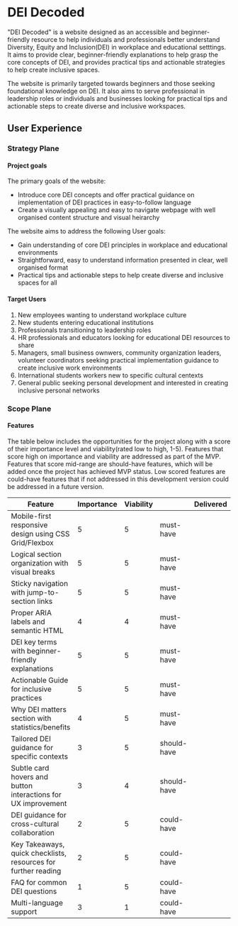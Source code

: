 # DEI Decoded

"DEI Decoded" is a website designed as an accessible and beginner-friendly resource to help individuals and professionals better understand Diversity, Equity and Inclusion(DEI) in workplace and educational setttings. It aims to provide clear, beginner-friendly explanations to help grasp the core concepts of DEI, and provides practical tips and actionable strategies to help create inclusive spaces. 

The website is primarily targeted towards beginners and those seeking foundational knowledge on DEI. 
It also aims to serve professional in leadership roles or individuals and businesses looking for practical tips and actionable steps to create diverse and inclusive workspaces.

## User Experience

### Strategy Plane

#### Project goals
The primary goals of the website:
- Introduce core DEI concepts and offer practical guidance on implementation of DEI practices in easy-to-follow language
- Create a visually appealing and easy to navigate webpage with well organised content structure and visual heirarchy

The website aims to address the following User goals:
- Gain understanding of core DEI principles in workplace and educational environments
- Straightforward, easy to understand information presented in clear, well organised format
- Practical tips and actionable steps to help create diverse and inclusive spaces for all 

#### Target Users
1. New employees wanting to understand workplace culture
2. New students entering educational institutions
3. Professionals transitioning to leadership roles
4. HR professionals and educators looking for educational DEI resources to share
5. Managers, small business ownwers, community organization leaders, volunteer coordinators seeking practical implementation guidance to create inclusive work environments
6. International students workers new to specific cultural centexts
7. General public seeking personal development and interested in creating inclusive personal networks

### Scope Plane

#### Features

The table below includes the opportunities for the project along with a score of their importance level and viability(rated low to high, 1-5). Features that score high on importance and viability are addressed as part of the MVP. Features that score mid-range are should-have features, which will be added once the project has achieved MVP status. Low scored features are could-have features that if not addressed in this development version could be addressed in a future version.

| Feature | Importance | Viability | | Delivered |
| --- | --- | --- | --- | --- |
| Mobile-first responsive design using CSS Grid/Flexbox | 5 | 5 | must-have |  |
| Logical section organization with visual breaks | 5 | 5 | must-have |  |
| Sticky navigation with jump-to-section links | 5 | 5 | must-have |  | 
| Proper ARIA labels and semantic HTML | 4 | 4 | must-have |  |
| DEI key terms with beginner-friendly explanations | 5 | 5 | must-have |  |
| Actionable Guide for inclusive practices | 5 | 5 | must-have | |
| Why DEI matters section with statistics/benefits | 4 | 5 | must-have |  |
| Tailored DEI guidance for specific contexts  | 3 | 5 | should-have |  |
| Subtle card hovers and button interactions for UX improvement | 3 | 4 | should-have |  |
| DEI guidance for cross-cultural collaboration  | 2 | 5 | could-have |  |
| Key Takeaways, quick checklists, resources for further reading | 2 | 5 | could-have |  |
| FAQ for common DEI questions | 1 | 5 | could-have |  |
| Multi-language support | 3 | 1 | could-have |  | 









